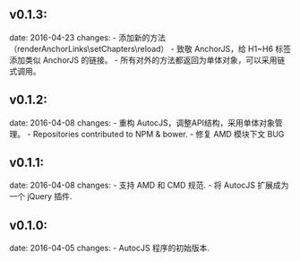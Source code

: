 ## v0.1.3:
  date: 2016-04-23
  changes:
    - 添加新的方法（renderAnchorLinks\setChapters\reload）
    - 致敬 AnchorJS，给 H1~H6 标签添加类似 AnchorJS 的链接。
    - 所有对外的方法都返回为单体对象，可以采用链式调用。

## v0.1.2:
  date: 2016-04-08
  changes:
    - 重构 AutocJS，调整API结构，采用单体对象管理。
    - Repositories contributed to NPM & bower.
    - 修复 AMD 模块下文 BUG

## v0.1.1:
  date: 2016-04-08
  changes:
    - 支持 AMD 和 CMD 规范.
    - 将 AutocJS 扩展成为一个 jQuery 插件.

## v0.1.0:
  date: 2016-04-05
  changes:
    - AutocJS 程序的初始版本.

